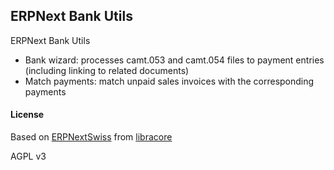 ## ERPNext Bank Utils

ERPNext Bank Utils

- Bank wizard: processes camt.053 and camt.054 files to payment entries (including linking to related documents)
- Match payments: match unpaid sales invoices with the corresponding payments

#### License

Based on [ERPNextSwiss](https://github.com/libracore/erpnextswiss) from [libracore](https://www.libracore.com/)

AGPL v3
